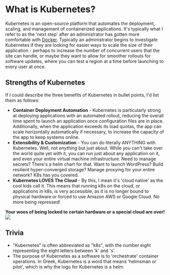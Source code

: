 # What is Kubernetes?

Kubernetes is an open-source platform that automates the deployment, scaling, and management of containerized applications. It's typically what I refer to as the 'next step' after an administrator has gotten more comfortable with [Docker](../../docker/index.md). Typically an administrator begins to investigate Kubernetes if they are looking for easier ways to scale the size of their application - perhaps to increase the number of concurrent users that the site can handle, or maybe they want to allow for smoother rollouts for software updates, where you can test a region at a time before launching to every user at once.

## Strengths of Kubernetes

If I could describe the three benefits of Kubernetes in bullet points, I'd list them as follows:

- **Container Deployment Automation** - Kubernetes is particularly strong at deploying applications with an automated rollout, reducing the overall time spent to launch an application once configuration files are in place. Additionally, when the application exceeds its load quotas, the app can scale horizontally automatically if necessary, to increase the capacity of the app to keep systems online.
- **Extensibility & Customization** - You can do literally ANYTHING with Kubernetes. Well, not *anything* but just about. While you can't take over the world quite yet with it, you can run just about any application on it, and even your entire virtual machine infrastructure. Need to manage secrets? There's a helm chart for that. Want to launch WordPress? Build resilient hyper-converged storage? Manage proxying for your entire network? K8s has you covered.
- **Kubernetes LOVES The Cloud** - By this, I mean it's 'cloud native' as the cool kids call it. This means that running k8s on the cloud, or applications in k8s, is very accessible, as it is no longer bound to physical hardware or forced to use Amazon AWS or Google Cloud. No more being repressed!

**Your woes of being locked to certain hardware or a special cloud are over!**
![](https://i.giphy.com/l1yA7Vl6juVsk.webp)

## Trivia

- "Kubernetes" is often abbreviated as "k8s", with the number eight representing the eight letters between 'k' and 's'. 
- The purpose of Kubernetes as a software is to 'orchestrate' container operations. In Greek, Kubernetes is a word that means 'helmsman or pilot', which is why the logo for Kubernetes is a helm.
